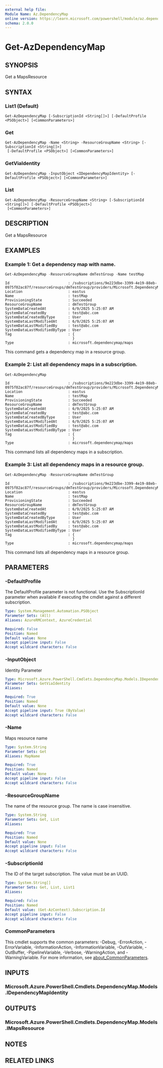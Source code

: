 ```yaml
---
external help file:
Module Name: Az.DependencyMap
online version: https://learn.microsoft.com/powershell/module/az.dependencymap/get-azdependencymap
schema: 2.0.0
---
```


# Get-AzDependencyMap

## SYNOPSIS
Get a MapsResource

## SYNTAX

### List1 (Default)
```
Get-AzDependencyMap [-SubscriptionId <String[]>] [-DefaultProfile <PSObject>] [<CommonParameters>]
```

### Get
```
Get-AzDependencyMap -Name <String> -ResourceGroupName <String> [-SubscriptionId <String[]>]
 [-DefaultProfile <PSObject>] [<CommonParameters>]
```

### GetViaIdentity
```
Get-AzDependencyMap -InputObject <IDependencyMapIdentity> [-DefaultProfile <PSObject>] [<CommonParameters>]
```

### List
```
Get-AzDependencyMap -ResourceGroupName <String> [-SubscriptionId <String[]>] [-DefaultProfile <PSObject>]
 [<CommonParameters>]
```

## DESCRIPTION
Get a MapsResource

## EXAMPLES

### Example 1: Get a dependency map with name.
```powershell
Get-AzDependencyMap -ResourceGroupName dmTestGroup -Name testMap
```

```output
Id                           : /subscriptions/9e223dbe-3399-4e19-88eb-0975f02ac87f/resourceGroups/dmTestGroup/providers/Microsoft.DependencyMap/maps/testMap
Location                     : eastus
Name                         : testMap
ProvisioningState            : Succeeded
ResourceGroupName            : dmTestGroup
SystemDataCreatedAt          : 6/9/2025 5:25:07 AM
SystemDataCreatedBy          : test@abc.com
SystemDataCreatedByType      : User
SystemDataLastModifiedAt     : 6/9/2025 5:25:07 AM
SystemDataLastModifiedBy     : test@abc.com
SystemDataLastModifiedByType : User
Tag                          : {
                               }
Type                         : microsoft.dependencymap/maps
```

This command gets a dependency map in a resource group.

### Example 2: List all dependency maps in a subscription.
```powershell
Get-AzDependencyMap
```

```output
Id                           : /subscriptions/9e223dbe-3399-4e19-88eb-0975f02ac87f/resourceGroups/dmTestGroup/providers/Microsoft.DependencyMap/maps/testMap
Location                     : eastus
Name                         : testMap
ProvisioningState            : Succeeded
ResourceGroupName            : dmTestGroup
SystemDataCreatedAt          : 6/9/2025 5:25:07 AM
SystemDataCreatedBy          : test@abc.com
SystemDataCreatedByType      : User
SystemDataLastModifiedAt     : 6/9/2025 5:25:07 AM
SystemDataLastModifiedBy     : test@abc.com
SystemDataLastModifiedByType : User
Tag                          : {
                               }
Type                         : microsoft.dependencymap/maps
```

This command lists all dependency maps in a subscription.

### Example 3: List all dependency maps in a resource group.
```powershell
Get-AzDependencyMap -ResourceGroupName dmTestGroup
```

```output
Id                           : /subscriptions/9e223dbe-3399-4e19-88eb-0975f02ac87f/resourceGroups/dmTestGroup/providers/Microsoft.DependencyMap/maps/testMap
Location                     : eastus
Name                         : testMap
ProvisioningState            : Succeeded
ResourceGroupName            : dmTestGroup
SystemDataCreatedAt          : 6/9/2025 5:25:07 AM
SystemDataCreatedBy          : test@abc.com
SystemDataCreatedByType      : User
SystemDataLastModifiedAt     : 6/9/2025 5:25:07 AM
SystemDataLastModifiedBy     : test@abc.com
SystemDataLastModifiedByType : User
Tag                          : {
                               }
Type                         : microsoft.dependencymap/maps
```

This command lists all dependency maps in a resource group.

## PARAMETERS

### -DefaultProfile
The DefaultProfile parameter is not functional.
Use the SubscriptionId parameter when available if executing the cmdlet against a different subscription.

```yaml
Type: System.Management.Automation.PSObject
Parameter Sets: (All)
Aliases: AzureRMContext, AzureCredential

Required: False
Position: Named
Default value: None
Accept pipeline input: False
Accept wildcard characters: False
```

### -InputObject
Identity Parameter

```yaml
Type: Microsoft.Azure.PowerShell.Cmdlets.DependencyMap.Models.IDependencyMapIdentity
Parameter Sets: GetViaIdentity
Aliases:

Required: True
Position: Named
Default value: None
Accept pipeline input: True (ByValue)
Accept wildcard characters: False
```

### -Name
Maps resource name

```yaml
Type: System.String
Parameter Sets: Get
Aliases: MapName

Required: True
Position: Named
Default value: None
Accept pipeline input: False
Accept wildcard characters: False
```

### -ResourceGroupName
The name of the resource group.
The name is case insensitive.

```yaml
Type: System.String
Parameter Sets: Get, List
Aliases:

Required: True
Position: Named
Default value: None
Accept pipeline input: False
Accept wildcard characters: False
```

### -SubscriptionId
The ID of the target subscription.
The value must be an UUID.

```yaml
Type: System.String[]
Parameter Sets: Get, List, List1
Aliases:

Required: False
Position: Named
Default value: (Get-AzContext).Subscription.Id
Accept pipeline input: False
Accept wildcard characters: False
```

### CommonParameters
This cmdlet supports the common parameters: -Debug, -ErrorAction, -ErrorVariable, -InformationAction, -InformationVariable, -OutVariable, -OutBuffer, -PipelineVariable, -Verbose, -WarningAction, and -WarningVariable. For more information, see [about_CommonParameters](http://go.microsoft.com/fwlink/?LinkID=113216).

## INPUTS

### Microsoft.Azure.PowerShell.Cmdlets.DependencyMap.Models.IDependencyMapIdentity

## OUTPUTS

### Microsoft.Azure.PowerShell.Cmdlets.DependencyMap.Models.IMapsResource

## NOTES

## RELATED LINKS

